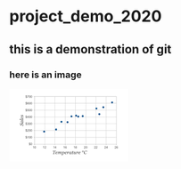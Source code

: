 # project_demo_2020

## this is a demonstration of git


### here is an image
![Alt Text If Link Is Broken](https://github.com/DataViz1209/project_demo_2020/blob/master/image/image_1.png)